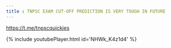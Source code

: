 ```yaml
---
title : TNPSC EXAM CUT-OFF PREDICTION IS VERY TOUGH IN FUTURE
---
```


https://t.me/tnpscquickies



{% include youtubePlayer.html id='NHWk_K4z1d4' %}
